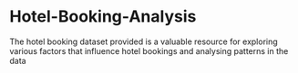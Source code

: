 # Hotel-Booking-Analysis
The hotel booking dataset provided is a valuable resource for exploring various factors that influence hotel bookings and analysing patterns in the data
